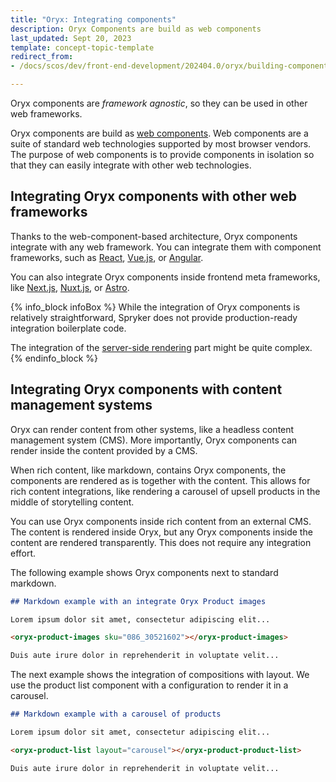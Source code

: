```yaml
---
title: "Oryx: Integrating components"
description: Oryx Components are build as web components
last_updated: Sept 20, 2023
template: concept-topic-template
redirect_from:
- /docs/scos/dev/front-end-development/202404.0/oryx/building-components/oryx-integrating-components.html

---
```


Oryx components are *framework agnostic*, so they can be used in other web frameworks.

Oryx components are build as [web components](https://developer.mozilla.org/en-US/docs/Web/API/Web_components). Web components are a suite of standard web technologies supported by most browser vendors. The purpose of web components is to provide components in isolation so that they can easily integrate with other web technologies.

## Integrating Oryx components with other web frameworks

Thanks to the web-component-based architecture, Oryx components integrate with any web framework. You can integrate them with component frameworks, such as [React](https://react.dev/), [Vue.js](https://vuejs.org/), or [Angular](https://angular.io/).

You can also integrate Oryx components inside frontend meta frameworks, like [Next.js](https://nextjs.org/), [Nuxt.js](https://nuxt.com/), or [Astro](https://astro.build/).

{% info_block infoBox %}
While the integration of Oryx components is relatively straightforward, Spryker does not provide production-ready integration boilerplate code.

The integration of the [server-side rendering](/docs/dg/dev/frontend-development/latest/oryx/architecture/oryx-server-side-rendering.html) part might be quite complex.
{% endinfo_block %}

## Integrating Oryx components with content management systems

Oryx can render content from other systems, like a headless content management system (CMS). More importantly, Oryx components can render inside the content provided by a CMS.

When rich content, like markdown, contains Oryx components, the components are rendered as is together with the content. This allows for rich content integrations, like rendering a carousel of upsell products in the middle of storytelling content.

You can use Oryx components inside rich content from an external CMS. The content is rendered inside Oryx, but any Oryx components inside the content are rendered transparently. This does not require any integration effort.

The following example shows Oryx components next to standard markdown.

```markdown
## Markdown example with an integrate Oryx Product images

Lorem ipsum dolor sit amet, consectetur adipiscing elit...

<oryx-product-images sku="086_30521602"></oryx-product-images>

Duis aute irure dolor in reprehenderit in voluptate velit...
```

The next example shows the integration of compositions with layout. We use the product list component with a configuration to render it in a carousel.

```markdown
## Markdown example with a carousel of products

Lorem ipsum dolor sit amet, consectetur adipiscing elit...

<oryx-product-list layout="carousel"></oryx-product-product-list>

Duis aute irure dolor in reprehenderit in voluptate velit...
```
